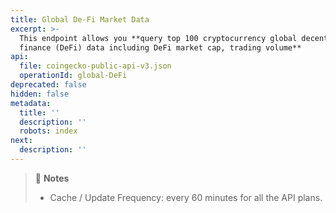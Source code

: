 ```yaml
---
title: Global De-Fi Market Data
excerpt: >-
  This endpoint allows you **query top 100 cryptocurrency global decentralized
  finance (DeFi) data including DeFi market cap, trading volume**
api:
  file: coingecko-public-api-v3.json
  operationId: global-DeFi
deprecated: false
hidden: false
metadata:
  title: ''
  description: ''
  robots: index
next:
  description: ''
---
```

> 📘 **Notes**
> 
> - Cache / Update Frequency: every 60 minutes for all the API plans.